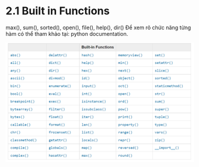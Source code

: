 # 2.1 Built in Functions

max(), sum(), sorted(), open(), file(), help(),  dir()
Để xem rõ chức năng từng hàm có thể tham khảo tại: python documentation.

![Built-in Functions](./img/2.1.png)
